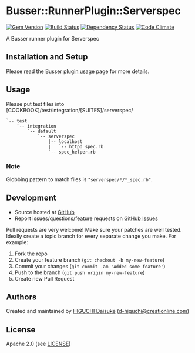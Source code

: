# <a name="title"></a> Busser::RunnerPlugin::Serverspec

[![Gem Version](https://badge.fury.io/rb/busser-serverspec.png)](http://rubygems.org/gems/busser-serverspec) [![Build Status](https://secure.travis-ci.org/test-kitchen/busser-serverspec.png?branch=master)](https://travis-ci.org/test-kitchen/busser-serverspec) [![Dependency Status](https://gemnasium.com/cl-lab-k/busser-serverspec.png)](https://gemnasium.com/cl-lab-k/busser-serverspec) [![Code Climate](https://codeclimate.com/github/cl-lab-k/busser-serverspec.png)](https://codeclimate.com/github/cl-lab-k/busser-serverspec)

A Busser runner plugin for Serverspec

## <a name="installation"></a> Installation and Setup

Please read the Busser [plugin usage][plugin_usage] page for more details.

## <a name="usage"></a> Usage

Please put test files into [COOKBOOK]/test/integration/[SUITES]/serverspec/

```cookbook
`-- test
    `-- integration
        `-- default
            `-- serverspec
                |-- localhost
                |   `-- httpd_spec.rb
                `-- spec_helper.rb
```

### <a name="note"></a> Note

Globbing pattern to match files is `"serverspec/*/*_spec.rb"`.

## <a name="development"></a> Development

* Source hosted at [GitHub][repo]
* Report issues/questions/feature requests on [GitHub Issues][issues]

Pull requests are very welcome! Make sure your patches are well tested.
Ideally create a topic branch for every separate change you make. For
example:

1. Fork the repo
2. Create your feature branch (`git checkout -b my-new-feature`)
3. Commit your changes (`git commit -am 'Added some feature'`)
4. Push to the branch (`git push origin my-new-feature`)
5. Create new Pull Request

## <a name="authors"></a> Authors

Created and maintained by [HIGUCHI Daisuke][author] (<d-higuchi@creationline.com>)

## <a name="license"></a> License

Apache 2.0 (see [LICENSE][license])


[author]:           https://github.com/cl-lab-k
[issues]:           https://github.com/test-kitchen/busser-serverspec/issues
[license]:          https://github.com/test-kitchen/busser-serverspec/blob/master/LICENSE
[repo]:             https://github.com/test-kitchen/busser-serverspec
[plugin_usage]:     http://docs.kitchen-ci.org/busser/plugin-usage
